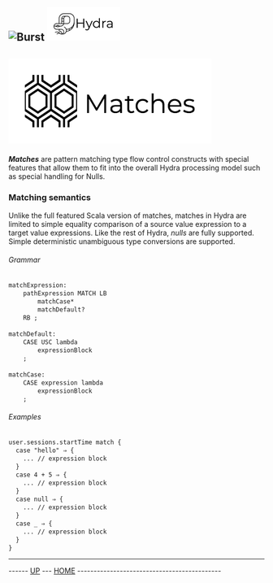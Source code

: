 ![Burst](../doc/burst_small.png "") ![](../../doc/hydra_small.png "")
--

![](matches.png "")
--

___Matches___ are pattern matching type flow control constructs with special features that
allow them to fit into the overall Hydra processing model such as special handling for Nulls.

### Matching semantics
Unlike the full featured Scala version of matches, matches in Hydra are limited to 
simple  equality comparison of a source value expression to a target value expressions. Like
the rest of Hydra, _nulls_ are fully supported. Simple deterministic unambiguous
type conversions are supported.

###### Grammar
    matchExpression:
        pathExpression MATCH LB
            matchCase*
            matchDefault?
        RB ;
    
    matchDefault:
        CASE USC lambda
            expressionBlock
        ;
    
    matchCase:
        CASE expression lambda
            expressionBlock
        ;


###### Examples

    user.sessions.startTime match {
      case "hello" ⇒ {
        ... // expression block
      }
      case 4 + 5 ⇒ {
        ... // expression block
      }
      case null ⇒ {
        ... // expression block
      }
      case _ ⇒ {
        ... // expression block
      }
    }



---
------ [UP](../readme.md) ---  [HOME](../../readme.md) --------------------------------------------
